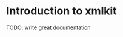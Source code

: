 # Introduction to xmlkit

TODO: write [great documentation](http://jacobian.org/writing/great-documentation/what-to-write/)
